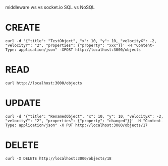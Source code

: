 middleware
ws vs socket.io
SQL vs NoSQL

# CREATE

`curl -d '{"title": "TestObject", "x": 10, "y": 10, "velocityX": -2, "velocityY": "2", "properties": {"property": "xxx"}}' -H "Content-Type: application/json" -XPOST http://localhost:3000/objects`

# READ

`curl http://localhost:3000/objects`

# UPDATE

`curl -d '{"title": "RenamedObject", "x": 10, "y": 10, "velocityX": -2, "velocityY": "2", "properties": {"property": "changed"}}' -H "Content-Type: application/json" -X PUT http://localhost:3000/objects/17`

# DELETE

`curl -X DELETE http://localhost:3000/objects/18`
